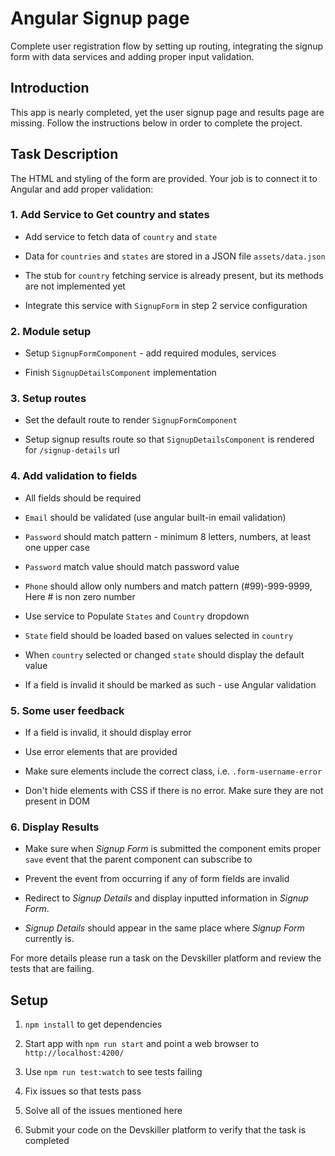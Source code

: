 # Angular Signup page

Complete user registration flow by setting up routing, integrating the signup form with data services and adding proper input validation.


## Introduction

This app is nearly completed, yet the user signup page and results page are missing. Follow the instructions below in order to complete the project.


## Task Description

The HTML and styling of the form are provided. Your job is to connect it to Angular and add proper validation:


### 1. Add Service to Get country and states

- Add service to fetch data of `country` and `state`

- Data for `countries` and `states` are stored in a JSON file `assets/data.json`

- The stub for `country` fetching service is already present, but its methods are not implemented yet

- Integrate this service with `SignupForm` in step 2 service configuration


### 2. Module setup

- Setup `SignupFormComponent` - add required modules, services

- Finish `SignupDetailsComponent` implementation


### 3. Setup routes

- Set the default route to render `SignupFormComponent`

- Setup signup results route so that `SignupDetailsComponent` is rendered for `/signup-details` url


### 4. Add validation to fields

- All fields should be required

- `Email` should be validated (use angular built-in email validation)

- `Password` should match pattern - minimum 8 letters, numbers, at least one upper case

- `Password` match value should match password value

- `Phone` should allow only numbers and match pattern (#99)-999-9999, Here # is non zero number

- Use service to Populate `States` and `Country` dropdown

- `State` field should be loaded based on values selected in `country`

- When `country` selected or changed `state` should display the default value

- If a field is invalid it should be marked as such - use Angular validation


### 5. Some user feedback

- If a field is invalid, it should display error

- Use error elements that are provided

- Make sure elements include the correct class, i.e. `.form-username-error`

- Don't hide elements with CSS if there is no error. Make sure they are not present in DOM


### 6. Display Results

- Make sure when _Signup Form_ is submitted the component emits proper `save` event that the parent component can subscribe to

- Prevent the event from occurring if any of form fields are invalid

- Redirect to _Signup Details_ and display inputted information in _Signup Form_.

- _Signup Details_ should appear in the same place where _Signup Form_ currently is.


For more details please run a task on the Devskiller platform and review the tests that are failing.


## Setup

1. `npm install` to get dependencies

2. Start app with `npm run start` and point a web browser to `http://localhost:4200/`

3. Use `npm run test:watch` to see tests failing

4. Fix issues so that tests pass

5. Solve all of the issues mentioned here

6. Submit your code on the Devskiller platform to verify that the task is completed
